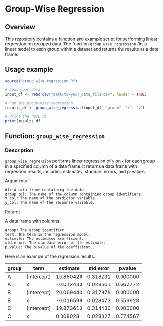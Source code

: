 # Group-Wise Regression

## Overview

This repository contains a function and example script for performing linear regression on grouped data. The function `group_wise_regression` fits a linear model to each group within a dataset and returns the results as a data frame.

## Usage example

``` r {}
source("group_wise_regression.R")

# Load your data
input_df <- read.csv("path/to/your_data_file.csv", header = TRUE)

# Run the group-wise regression
results_df <- group_wise_regression(input_df, "group", "x", "y")

# Print the results
print(results_df)
```

## Function: `group_wise_regression`

### Description

`group_wise_regression` performs linear regression of `y` on `x` for each group in a specified column of a data frame. It returns a data frame with regression results, including estimates, standard errors, and p-values.

Arguments

    df: A data frame containing the data.
    group_col: The name of the column containing group identifiers.
    x_col: The name of the predictor variable.
    y_col: The name of the response variable.

Returns

A data frame with columns:

    group: The group identifier.
    term: The term in the regression model.
    estimate: The estimated coefficient.
    std.error: The standard error of the estimate.
    p.value: The p-value of the coefficient.


Here is an example of the regression results:

| group | term        | estimate   | std.error | p.value  |
|-------|-------------|------------|-----------|----------|
| A     | (Intercept) | 19.860426  | 0.318231  | 0.000000 |
| A     | x           | -0.012430  | 0.028501  | 0.662772 |
| B     | (Intercept) | 20.069443  | 0.317978  | 0.000000 |
| B     | x           | -0.016599  | 0.028473  | 0.559928 |
| C     | (Intercept) | 19.873613  | 0.314430  | 0.000000 |
| C     | x           | 0.008028   | 0.028027  | 0.774567 |